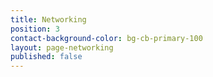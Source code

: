 ```yaml
---
title: Networking
position: 3
contact-background-color: bg-cb-primary-100
layout: page-networking
published: false
---
```


